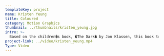 ```yaml
---
templateKey: project
name: Kristen Yeung
title: Coloured
category: Motion Graphics
thumbnail: ../thumbnails/kristen_yeung.jpg
intro: >-
  Based on the children�s book, �The Dark� by Jon Klassen, this book trailer gives a glimpse into the character and the gist of the book. Utilizing hand-drawn animations, this book trailer attempts to use the concept of time and fear to engage viewers into reading the book.
project-link: ../video/kristen_yeung.mp4
Type: Video
---
```


